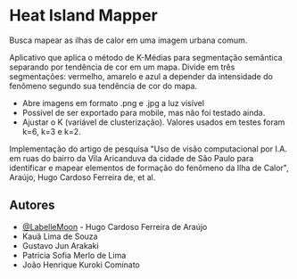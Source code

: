 
# Heat Island Mapper

Busca mapear as ilhas de calor em uma imagem urbana comum.

Aplicativo que aplica o método de K-Médias para segmentação semântica separando por tendência de cor em um mapa. Divide em três segmentações: vermelho, amarelo e azul a depender da intensidade do fenômeno segundo sua tendência de cor do mapa.

* Abre imagens em formato .png e .jpg a luz visível
* Possível de ser exportado para mobile, mas não foi testado ainda.
* Ajustar o K (variável de clusterização). Valores usados em testes foram k=6, k=3 e k=2.

Implementação do artigo de pesquisa "Uso de visão computacional por I.A. em ruas do bairro da Vila Aricanduva da cidade de São Paulo para identificar e mapear elementos de formação do fenômeno da Ilha de Calor", Araújo, Hugo Cardoso Ferreira de, et al.


## Autores

- [@LabelleMoon](https://github.com/BelleMoon) - Hugo Cardoso Ferreira de Araújo
- Kauã Lima de Souza
- Gustavo Jun Arakaki
- Patricia Sofia Merlo de Lima
- João Henrique Kuroki Cominato
